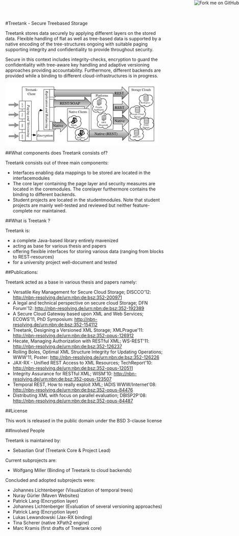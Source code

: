 <a href="https://github.com/disy/treetank"><img style="position: absolute; top: 0; right: 0; border: 0;" src="https://s3.amazonaws.com/github/ribbons/forkme_right_gray_6d6d6d.png" alt="Fork me on GitHub"/></a>

#Treetank - Secure Treebased Storage

Treetank stores data securely by applying different layers on the stored data. Flexible handling of flat as well as tree-based data is supported by a native encoding of the tree-structures ongoing with suitable paging supporting integrity and confidentiality to provide throughout security.

Secure in this context includes integrity-checks, encryption to guard the confidentiality with tree-aware key handling and adaptive versioning approaches providing accountability.
Furthermore, different backends are provided while a binding to different cloud-infrastructures is in progress.

![Architectural Overview](images/csg.png)

##What components does Treetank consists of?

Treetank consists out of three main components:

* Interfaces enabling data mappings to be stored are located in the interfacemodules
* The core layer containing the page layer and security measures are located in the coremodules. The corelayer furthermore contains the binding to different backends.
* Student projects are located in the studentmodules. Note that student projects are mainly well-tested and reviewed but neither feature-complete nor maintained.

##What is Treetank ?

Treetank is: 

* a complete Java-based library entirely mavenized
* acting as base for various thesis and papers
* offering flexible interfaces for storing various data (ranging from blocks to REST-resources)
* for a university project well-document and tested

##Publications:

Treetank acted as a base in various thesis and papers namely:

* Versatile Key Management for Secure Cloud Storage; DISCCO'12: http://nbn-resolving.de/urn:nbn:de:bsz:352-200971
* A legal and technical perspective on secure cloud Storage; DFN Forum'12: http://nbn-resolving.de/urn:nbn:de:bsz:352-192389
* A Secure Cloud Gateway based upon XML and Web Services; ECOWS'11, PhD Symposium: http://nbn-resolving.de/urn:nbn:de:bsz:352-154112
* Treetank, Designing a Versioned XML Storage; XMLPrague'11: http://nbn-resolving.de/urn:nbn:de:bsz:352-opus-126912
* Hecate, Managing Authorization with RESTful XML; WS-REST'11: http://nbn-resolving.de/urn:nbn:de:bsz:352-126237
* Rolling Boles, Optimal XML Structure Integrity for Updating Operations; WWW'11, Poster: http://nbn-resolving.de/urn:nbn:de:bsz:352-126226
* JAX-RX - Unified REST Access to XML Resources; TechReport'10: http://nbn-resolving.de/urn:nbn:de:bsz:352-opus-120511
* Integrity Assurance for RESTful XML; WISM'10: http://nbn-resolving.de/urn:nbn:de:bsz:352-opus-123507
* Temporal REST, How to really exploit XML; IADIS WWW/Internet'08: http://nbn-resolving.de/urn:nbn:de:bsz:352-opus-84476
* Distributing XML with focus on parallel evaluation; DBISP2P'08: http://nbn-resolving.de/urn:nbn:de:bsz:352-opus-84487

##License

This work is released in the public domain under the BSD 3-clause license


##Involved People

Treetank is maintained by:

* Sebastian Graf (Treetank Core & Project Lead)

Current subprojects are:

* Wolfgang Miller (Binding of Treetank to cloud backends)

Concluded and adopted subprojects were:

* Johannes Lichtenberger (Visualization of temporal trees)
* Nuray Gürler (Maven Websites)
* Patrick Lang (Encryption layer)
* Johannes Lichtenberger (Evaluation of several versioning approaches)
* Patrick Lang (Encryption layer)
* Lukas Lewandowski (Jax-RX binding)
* Tina Scherer (native XPath2 engine)
* Marc Kramis (first drafts of Treetank core)
